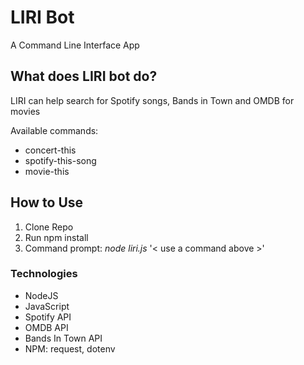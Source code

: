 # LIRI Bot

A Command Line Interface App

## What does LIRI bot do?

LIRI can help search for Spotify songs, Bands in Town and OMDB for movies

Available commands:
* concert-this
* spotify-this-song
* movie-this

## How to Use

1. Clone Repo
1. Run npm install
1. Command prompt: *node liri.js* '< use a command above >'


### Technologies
* NodeJS
* JavaScript
* Spotify API
* OMDB API
* Bands In Town API
* NPM: request, dotenv




